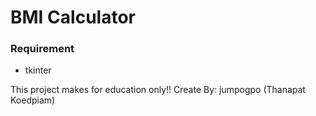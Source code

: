 # BMI Calculator

### Requirement
- tkinter

This project makes for education only!! Create By: jumpogpo (Thanapat Koedpiam)
